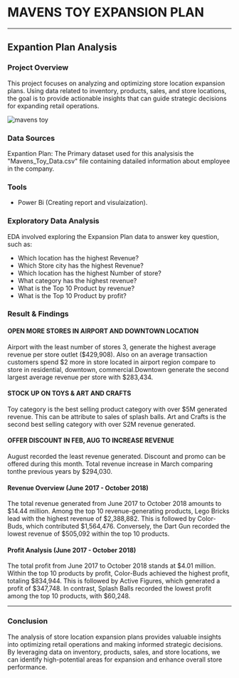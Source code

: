 # MAVENS TOY EXPANSION PLAN 

---

## Expantion Plan Analysis 

### Project Overview 

This project focuses on analyzing and optimizing store location expansion plans. Using data related to inventory, products, sales, and store locations, the goal is to provide actionable insights that can guide strategic decisions for expanding retail operations.

![mavens toy](https://github.com/user-attachments/assets/f6b8df48-1e60-437f-a608-4b20b975a123)

### Data Sources

Expantion Plan: The Primary dataset used for this analysisis the "Mavens_Toy_Data.csv" file containing datailed information about employee in the company.

### Tools 

- Power Bi (Creating report and visulaization).

### Exploratory Data Analysis

EDA involved exploring the Expansion Plan data to answer key question, such as:

- Which location has the highest Revenue?
- Which Store city has the highest Revenue?
- Which location has the highest Number of store?
- What category has the highest revenue? 
- What is the Top 10 Product by revenue?
- What is the Top 10 Product by profit?

### Result & Findings

#### OPEN MORE STORES IN AIRPORT AND DOWNTOWN LOCATION 

Airport with the least number of stores 3, generate the highest average revenue per store outlet ($429,908). Also on an average transaction customers spend $2 more in store located in airport region compare to store in residential, downtown, commercial.Downtown generate the second largest average revenue per store with $283,434.

#### STOCK UP ON TOYS & ART AND CRAFTS

Toy category is the best selling product category with over $5M generated revenue. This can be attribute to sales of splash balls. Art and Crafts is the second best selling category with over S2M revenue generated.

#### OFFER DISCOUNT IN FEB, AUG TO INCREASE REVENUE

August recorded the least revenue generated. Discount and promo can be offered during this month. Total revenue increase in March comparing tonthe previous years by $294,030.

#### Revenue Overview (June 2017 - October 2018)

The total revenue generated from June 2017 to October 2018 amounts to $14.44 million. Among the top 10 revenue-generating products, Lego Bricks lead with the highest revenue of $2,388,882. This is followed by Color-Buds, which contributed $1,564,476. Conversely, the Dart Gun recorded the lowest revenue of $505,092 within the top 10 products.

#### Profit Analysis (June 2017 - October 2018)

The total profit from June 2017 to October 2018 stands at $4.01 million. Within the top 10 products by profit, Color-Buds achieved the highest profit, totaling $834,944. This is followed by Active Figures, which generated a profit of $347,748. In contrast, Splash Balls recorded the lowest profit among the top 10 products, with $60,248.

---

### Conclusion

The analysis of store location expansion plans provides valuable insights into optimizing retail operations and making informed strategic decisions. By leveraging data on inventory, products, sales, and store locations, we can identify high-potential areas for expansion and enhance overall store performance.








